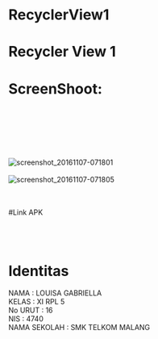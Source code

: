 # RecyclerView1
# Recycler View 1 <br>
# ScreenShoot: <br> <br> <br>
 <br> <br> 
 ![screenshot_20161107-071801](https://cloud.githubusercontent.com/assets/21364340/20046099/427ed2f2-a45b-11e6-9963-51ddcba34dd2.png)
 <br> <br>
 ![screenshot_20161107-071805](https://cloud.githubusercontent.com/assets/21364340/20046105/50f10062-a45b-11e6-9150-9964aaa9cbc7.png)
<br> <br> <br>


#Link APK <br>
 <br> <br> <br>

# Identitas <br>
NAMA : LOUISA GABRIELLA <br>
KELAS : XI RPL 5 <br>
No URUT : 16 <br> 
NIS : 4740 <br>
NAMA SEKOLAH : SMK TELKOM MALANG
